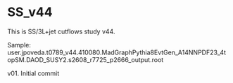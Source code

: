 # SS_v44
This is SS/3L+jet cutflows study v44.

Sample: user.jpoveda.t0789_v44.410080.MadGraphPythia8EvtGen_A14NNPDF23_4topSM.DAOD_SUSY2.s2608_r7725_p2666_output.root

v01. Initial commit

